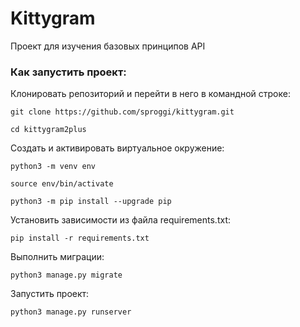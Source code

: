 # Kittygram
Проект для изучения базовых принципов API
### Как запустить проект:

Клонировать репозиторий и перейти в него в командной строке:

```
git clone https://github.com/sproggi/kittygram.git
```

```
cd kittygram2plus
```

Cоздать и активировать виртуальное окружение:

```
python3 -m venv env
```

```
source env/bin/activate
```

```
python3 -m pip install --upgrade pip
```

Установить зависимости из файла requirements.txt:

```
pip install -r requirements.txt
```

Выполнить миграции:

```
python3 manage.py migrate
```

Запустить проект:

```
python3 manage.py runserver
```
